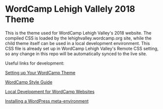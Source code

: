 # WordCamp Lehigh Vallely 2018 Theme

This is the theme used for WordCamp Lehigh Valley's 2018 website. The compiled CSS is loaded by the lehighvalley.wordcamp.org site, while the child theme itself can be used in a local development environment. This CSS file is already set up in WordCamp Lehigh Valley's Remote CSS setting, so any change in this repo will be automatically synced to the live site.

Useful links for development:

[Setting up Your WordCamp Theme](https://make.wordpress.org/community/handbook/wordcamp-organizer/first-steps/web-presence/setting-up-your-wordcamp-theme/)

[WordCamp Style Guide](https://github.com/lucijanblagonic/wordcamp-style-guide)

[Local Development for WordCamp Websites](https://ryelle.codes/2016/07/local-development-for-wordcamp-websites/)

[Installing a WordPress meta-environment](https://github.com/WordPress/meta-environment/blob/master/docs/install.md)
